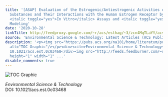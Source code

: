 ```yaml
---
title: '[ASAP] Evaluation of the Estrogenic/Antiestrogenic Activities of Perfluoroalkyl
  Substances and Their Interactions with the Human Estrogen Receptor by Combining
  <italic toggle="yes">In Vitro</italic> Assays and <italic toggle="yes">In Silico</italic>
  Modeling'
date: '2020-10-28'
linkTitle: http://feedproxy.google.com/~r/acs/esthag/~3/zcn4MqTLaYY/acs.est.0c03468
source: 'Environmental Science & Technology: Latest Articles (ACS Publications)'
description: '<p><img src="https://pubs.acs.org/na101/home/literatum/publisher/achs/journals/content/esthag/0/esthag.ahead-of-print/acs.est.0c03468/20201019/images/medium/es0c03468_0007.gif"
  alt="TOC Graphic"/></p><div><cite>Environmental Science & Technology</cite></div><div>DOI:
  10.1021/acs.est.0c03468</div><img src="http://feeds.feedburner.com/~r/acs/esthag/~4/zcn4MqTLaYY"
  height="1" width="1" ...'
disable_comments: true
---
```

<p><img src="https://pubs.acs.org/na101/home/literatum/publisher/achs/journals/content/esthag/0/esthag.ahead-of-print/acs.est.0c03468/20201019/images/medium/es0c03468_0007.gif" alt="TOC Graphic"/></p><div><cite>Environmental Science & Technology</cite></div><div>DOI: 10.1021/acs.est.0c03468</div><img src="http://feeds.feedburner.com/~r/acs/esthag/~4/zcn4MqTLaYY" height="1" width="1" ...